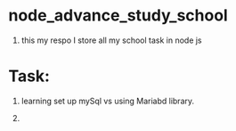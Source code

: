 # node_advance_study_school
1. this my respo I store all my school task in node js 

# Task: 

1. learning set up mySql vs using Mariabd library. 

2. 